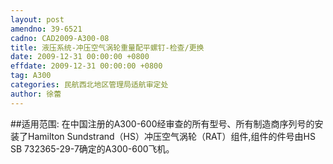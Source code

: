```yaml
---
layout: post
amendno: 39-6521
cadno: CAD2009-A300-08
title: 液压系统-冲压空气涡轮重量配平螺钉-检查/更换
date: 2009-12-31 00:00:00 +0800
effdate: 2009-12-31 00:00:00 +0800
tag: A300
categories: 民航西北地区管理局适航审定处
author: 徐蕾
---
```


##适用范围:
在中国注册的A300-600经审查的所有型号、所有制造商序列号的安装了Hamilton Sundstrand（HS）冲压空气涡轮（RAT）组件,组件的件号由HS SB 732365-29-7确定的A300-600飞机。

